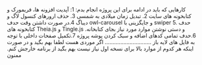 کارهایی که باید در ادامه برای این پروژه انجام بدم:
1: آپدیت افزونه ها، فریمورک و کتابخونه های سایت
2. تبدیل زمان میلادی به شمسی
3. حذف ارورهای کنسول لاگ و دیباگ
4.در صورت داشتن وقت حدف owl-carousel و جایگزینی با swiper
5. حدف کتابخونه های Theia.js و Tingle.js و دستی نوشتن موارد مورد نیاز بجای کتابخانه.
6.حدف تمامی کدهای اضافه و سبک کردن پوشه پروژه
7.تکمیل صفحات داخلی با توجه به فایل های لایه باز
..............................
اگر موردی هست لطفا بهم بگید و در صورت اینکه هر کدوم از موارد بالا برای نسخه اول نیاز نیست بهم بگید از برنامه خارجش کنم.
ممنون
